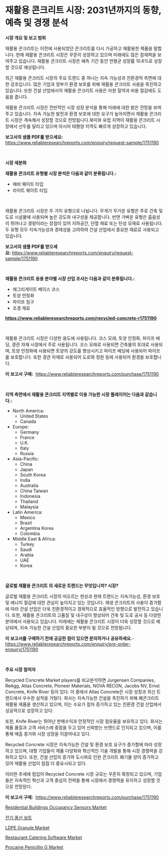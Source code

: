 <p><h1>재활용 콘크리트 시장: 2031년까지의 동향, 예측 및 경쟁 분석</h1></p><p><strong>시장 개요 및 보고 범위</strong></p>
<p><p>재활용 콘크리트는 이전에 사용되었던 콘크리트를 다시 가공하고 재활용한 제품을 말합니다. 현재 재활용 콘크리트 시장은 꾸준히 성장하고 있으며 미래에도 많은 잠재력을 보여주고 있습니다. 재활용 콘크리트 시장은 예측 기간 동안 연평균 성장률 10.6%로 성장할 것으로 예상됩니다.</p><p>최근 재활용 콘크리트 시장의 주요 트렌드 중 하나는 지속 가능성과 친환경적 측면에 대한 강조입니다. 많은 기업과 정부가 환경 보호를 위해 재활용 콘크리트 사용을 촉진하고 있습니다. 또한 건설 산업에서의 재활용 콘크리트 사용은 자원 절약과 비용 절감에도 도움을 줍니다.</p><p>재활용 콘크리트 시장은 전반적인 시장 성장 분석을 통해 미래에 대한 밝은 전망을 보여주고 있습니다. 지속 가능한 발전과 환경 보호에 대한 요구가 높아지면서 재활용 콘크리트 시장은 계속해서 성장할 것으로 전망됩니다.북미와 유럽 지역이 재활용 콘크리트 시장에서 선두를 달리고 있으며 아시아 태평양 지역도 빠르게 성장하고 있습니다.</p></p>
<p><strong>보고서의 샘플 PDF를 받으세요:</strong> <a href="https://www.reliableresearchreports.com/enquiry/request-sample/1751190">https://www.reliableresearchreports.com/enquiry/request-sample/1751190</a></p>
<p>&nbsp;</p>
<p><strong>시장 세분화</strong></p>
<p><strong>재활용 콘크리트 유형별 시장 분석은 다음과 같이 분류됩니다.:</strong></p>
<p><ul><li>헤비 웨이트 타입</li><li>라이트 웨이트 타입</li></ul></p>
<p>&nbsp;</p>
<p><p>재활용 콘크리트 시장은 두 가지 유형으로 나뉩니다. 무게가 무거운 유형은 주로 건축 및 도로 시설물에 사용되며 높은 강도와 내구성을 제공합니다. 반면 가벼운 유형은 흡음성이 뛰어나고 경량이라는 장점이 있어 지하공간, 단열 재료 또는 탄성 모재로 사용됩니다. 두 유형 모두 지속가능성과 경제성을 고려하여 건설 산업에서 중요한 재료로 사용되고 있습니다.</p></p>
<p><strong>보고서의 샘플 PDF를 받으세요:</strong>&nbsp;<a href="https://www.reliableresearchreports.com/enquiry/request-sample/1751190">https://www.reliableresearchreports.com/enquiry/request-sample/1751190</a></p>
<p>&nbsp;</p>
<p><strong> 재활용 콘크리트 응용 분야별 시장 산업 조사는 다음과 같이 분류됩니다.:</strong></p>
<p><ul><li>애그리게이트 베이스 코스</li><li>토양 안정화</li><li>파이프 침구</li><li>조경 재료</li></ul></p>
<p><strong><a href="https://www.reliableresearchreports.com/recycled-concrete-r1751190">https://www.reliableresearchreports.com/recycled-concrete-r1751190</a></strong></p>
<p>&nbsp;</p>
<p><p>재활용 콘크리트 시장은 다양한 용도에 사용됩니다. 코스 모래, 토양 안정화, 파이프 베딩, 경관 자재 시장에서 주로 사용됩니다. 코스 모래로 사용되면 건축물의 토대로 사용되며, 토양 안정화에 사용되면 토양의 강도를 향상시키고 파이프 베딩에 사용되어 파이프를 보호합니다. 또한 경관 자재로 사용되어 도로와 정원 등에 사용되어 환경을 보호합니다.</p></p>
<p><strong>이 보고서 구매:</strong>&nbsp; <a href="https://www.reliableresearchreports.com/purchase/1751190">https://www.reliableresearchreports.com/purchase/1751190</a></p>
<p>&nbsp;</p>
<p><strong>지역 측면에서 재활용 콘크리트 지역별로 이용 가능한 시장 플레이어는 다음과 같습니다.:</strong></p>
<p><ul>
    <li>
        North America:
        <ul>
            <li>United States</li>
            <li>Canada</li>
        </ul>
    </li>
    <li>
        Europe:
        <ul>
            <li>Germany</li>
            <li>France</li>
            <li>U.K.</li>
            <li>Italy</li>
            <li>Russia</li>
        </ul>
    </li>
    <li>
        Asia-Pacific:
        <ul>
            <li>China</li>
            <li>Japan</li>
            <li>South Korea</li>
            <li>India</li>
            <li>Australia</li>
            <li>China Taiwan</li>
            <li>Indonesia</li>
            <li>Thailand</li>
            <li>Malaysia</li>
        </ul>
    </li>
    <li>
        Latin America:
        <ul>
            <li>Mexico</li>
            <li>Brazil</li>
            <li>Argentina Korea</li>
            <li>Colombia</li>
        </ul>
    </li>
    <li>
        Middle East & Africa:
        <ul>
            <li>Turkey</li>
            <li>Saudi</li>
            <li>Arabia</li>
            <li>UAE</li>
            <li>Korea</li>
        </ul>
    </li>
    </ul></p>
<p>&nbsp;</p>
<p><strong>글로벌 재활용 콘크리트 의 새로운 트렌드는 무엇입니까? 시장?</strong></p>
<p><p>글로벌 재활용 콘크리트 시장의 떠오르는 현상과 현재 트렌드는 지속가능성, 환경 보호 및 에너지 절감에 대한 관심이 높아지고 있는 것입니다. 재생 콘크리트의 사용이 증가함에 따라 건설 산업은 더욱 친환경적이고 경제적으로 효율적인 방향으로 발전하고 있습니다. 또한, 재활용 콘크리트의 고품질 및 내구성이 향상되어 건축 및 도로 공사 등 다양한 분야에서 사용되고 있습니다. 미래에는 재활용 콘크리트 시장이 더욱 성장할 것으로 예상되며, 지속 가능한 건설 산업의 중요한 부분이 될 것으로 전망됩니다.</p></p>
<p><strong>이 보고서를 구매하기 전에 궁금한 점이 있으면 문의하거나 공유하세요.</strong>- <a href="https://www.reliableresearchreports.com/enquiry/pre-order-enquiry/1751190">https://www.reliableresearchreports.com/enquiry/pre-order-enquiry/1751190</a></p>
<p>&nbsp;</p>
<p><strong>주요 시장 참여자</strong></p>
<p><p>Recycled Concrete Market players를 비교분석하면 Jurgensen Companies, ReAgg, Atlas Concrete, Pioneer Materials, NOVA RECON, Jacobs NV, Ernst Concrete, Knife River 등이 있다. 이 중에서 Atlas Concrete은 시장 성장과 최신 트렌드에서 우수한 실적을 거뒀다. 회사는 지속가능한 건설을 촉진하기 위해 폐콘크리트 재활용 제품을 생산하고 있으며, 이는 수요가 점차 증가하고 있는 친환경 건설 산업에서 성공적으로 성장하고 있다. </p><p>또한, Knife River는 뛰어난 판매수익과 안정적인 시장 점유율을 보유하고 있다. 회사는 제품 품질과 고객 서비스에 중점을 두고 있어 신뢰받는 브랜드로 인지되고 있으며, 이를 통해 매출 증가와 시장 성장을 이끌어내고 있다.</p><p>Recycled Concrete 시장은 지속가능한 건설 및 환경 보호 요구가 증가함에 따라 성장하고 있으며, 대형 기업들이 제품 다양화와 혁신적인 기술 개발을 통해 시장 경쟁력을 강화하고 있다. 또한, 건설 산업의 증가와 도시화로 인한 콘크리트 폐기물 양이 증가하고 있어 재활용 산업이 점점 더 중요시되고 있다.</p><p>이러한 추세에 힘입어 Recycled Concrete 시장 규모는 꾸준히 확장되고 있으며, 기업들은 지속적인 혁신과 고객 중심의 전략을 통해 시장에서 경쟁력을 유지하고 성장할 것으로 전망된다.</p></p>
<p><strong>이 보고서 구매:</strong>&nbsp;&nbsp;<a href="https://www.reliableresearchreports.com/purchase/1751190">https://www.reliableresearchreports.com/purchase/1751190</a></p>
<p><p><a href="https://flame-sidecar-702.notion.site/Residential-Buildings-Occupancy-Sensors-Market-Size-and-Market-Trends-Complete-Industry-Overview-2-fee3fd8ba2bd4a0dafd9c95ca7d027ee">Residential Buildings Occupancy Sensors Market</a></p><p><a href="https://medium.com/@whitneymurphy1982/%EC%A0%84%EA%B8%B0-%ED%8C%BD%EC%B0%BD-%EB%B3%B4%ED%8A%B8-%EC%8B%9C%EC%9E%A5-%EC%9D%B8%EC%82%AC%EC%9D%B4%ED%8A%B8-%EC%8B%9C%EC%9E%A5-%EB%8F%99%ED%96%A5-%EC%84%B1%EC%9E%A5-2024%EB%85%84%EB%B6%80%ED%84%B0-2031%EB%85%84%EA%B9%8C%EC%A7%80-%EC%98%88%EC%B8%A1%EB%90%9C-%EA%B2%83-cb5c21d6947d">전기 풍선 보트</a></p><p><a href="https://issuu.com/reportprime-2/docs/ldpe-granule-market-size-2030.pptx">LDPE Granule Market</a></p><p><a href="https://github.com/ashepherd82/Market-Research-Report-List-4/blob/main/restaurant-catering-software-market.md">Restaurant Catering Software Market</a></p><p><a href="https://issuu.com/reportprime-2/docs/procaine-penicillin-g-market-size-2030.pptx">Procaine Penicillin G Market</a></p></p>